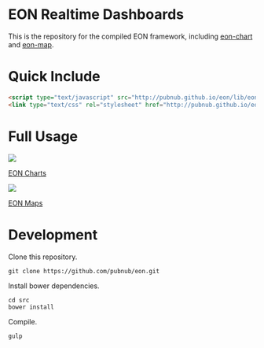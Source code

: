 # EON Realtime Dashboards

This is the repository for the compiled EON framework, including [eon-chart](https://github.com/pubnub/eon-chart) and [eon-map](https://github.com/pubnub/eon-map).

# Quick Include

```html
<script type="text/javascript" src="http://pubnub.github.io/eon/lib/eon.js"></script>
<link type="text/css" rel="stylesheet" href="http://pubnub.github.io/eon/lib/eon.css" />
```

# Full Usage

![](http://i.imgur.com/IPGPKYO.gif)

[EON Charts](https://github.com/pubnub/eon-chart)

![](http://i.imgur.com/8am5hZ9.gif)

[EON Maps](https://github.com/pubnub/eon-chart)

# Development

Clone this repository.

```
git clone https://github.com/pubnub/eon.git
```

Install bower dependencies.

```
cd src
bower install
```

Compile.

```
gulp
```
